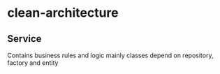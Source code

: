 # clean-architecture
## Service
Contains business rules and logic mainly classes depend on repository, factory and entity